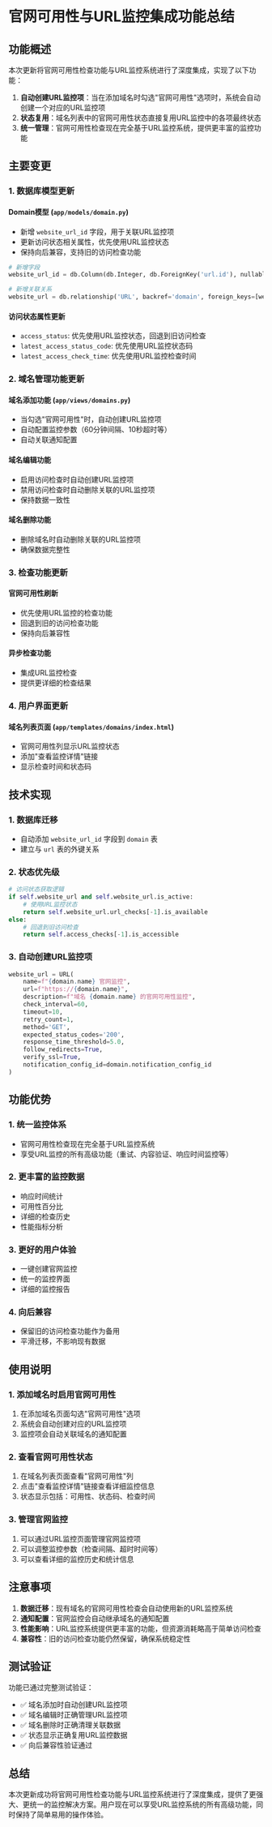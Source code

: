 # 官网可用性与URL监控集成功能总结

## 功能概述

本次更新将官网可用性检查功能与URL监控系统进行了深度集成，实现了以下功能：

1. **自动创建URL监控项**：当在添加域名时勾选"官网可用性"选项时，系统会自动创建一个对应的URL监控项
2. **状态复用**：域名列表中的官网可用性状态直接复用URL监控中的各项最终状态
3. **统一管理**：官网可用性检查现在完全基于URL监控系统，提供更丰富的监控功能

## 主要变更

### 1. 数据库模型更新

#### Domain模型 (`app/models/domain.py`)
- 新增 `website_url_id` 字段，用于关联URL监控项
- 更新访问状态相关属性，优先使用URL监控状态
- 保持向后兼容，支持旧的访问检查功能

```python
# 新增字段
website_url_id = db.Column(db.Integer, db.ForeignKey('url.id'), nullable=True)

# 新增关联关系
website_url = db.relationship('URL', backref='domain', foreign_keys=[website_url_id])
```

#### 访问状态属性更新
- `access_status`: 优先使用URL监控状态，回退到旧访问检查
- `latest_access_status_code`: 优先使用URL监控状态码
- `latest_access_check_time`: 优先使用URL监控检查时间

### 2. 域名管理功能更新

#### 域名添加功能 (`app/views/domains.py`)
- 当勾选"官网可用性"时，自动创建URL监控项
- 自动配置监控参数（60分钟间隔、10秒超时等）
- 自动关联通知配置

#### 域名编辑功能
- 启用访问检查时自动创建URL监控项
- 禁用访问检查时自动删除关联的URL监控项
- 保持数据一致性

#### 域名删除功能
- 删除域名时自动删除关联的URL监控项
- 确保数据完整性

### 3. 检查功能更新

#### 官网可用性刷新
- 优先使用URL监控的检查功能
- 回退到旧的访问检查功能
- 保持向后兼容性

#### 异步检查功能
- 集成URL监控检查
- 提供更详细的检查结果

### 4. 用户界面更新

#### 域名列表页面 (`app/templates/domains/index.html`)
- 官网可用性列显示URL监控状态
- 添加"查看监控详情"链接
- 显示检查时间和状态码

## 技术实现

### 1. 数据库迁移
- 自动添加 `website_url_id` 字段到 `domain` 表
- 建立与 `url` 表的外键关系

### 2. 状态优先级
```python
# 访问状态获取逻辑
if self.website_url and self.website_url.is_active:
    # 使用URL监控状态
    return self.website_url.url_checks[-1].is_available
else:
    # 回退到旧访问检查
    return self.access_checks[-1].is_accessible
```

### 3. 自动创建URL监控项
```python
website_url = URL(
    name=f"{domain.name} 官网监控",
    url=f"https://{domain.name}",
    description=f"域名 {domain.name} 的官网可用性监控",
    check_interval=60,
    timeout=10,
    retry_count=1,
    method='GET',
    expected_status_codes='200',
    response_time_threshold=5.0,
    follow_redirects=True,
    verify_ssl=True,
    notification_config_id=domain.notification_config_id
)
```

## 功能优势

### 1. 统一监控体系
- 官网可用性检查现在完全基于URL监控系统
- 享受URL监控的所有高级功能（重试、内容验证、响应时间监控等）

### 2. 更丰富的监控数据
- 响应时间统计
- 可用性百分比
- 详细的检查历史
- 性能指标分析

### 3. 更好的用户体验
- 一键创建官网监控
- 统一的监控界面
- 详细的监控报告

### 4. 向后兼容
- 保留旧的访问检查功能作为备用
- 平滑迁移，不影响现有数据

## 使用说明

### 1. 添加域名时启用官网可用性
1. 在添加域名页面勾选"官网可用性"选项
2. 系统会自动创建对应的URL监控项
3. 监控项会自动关联域名的通知配置

### 2. 查看官网可用性状态
1. 在域名列表页面查看"官网可用性"列
2. 点击"查看监控详情"链接查看详细监控信息
3. 状态显示包括：可用性、状态码、检查时间

### 3. 管理官网监控
1. 可以通过URL监控页面管理官网监控项
2. 可以调整监控参数（检查间隔、超时时间等）
3. 可以查看详细的监控历史和统计信息

## 注意事项

1. **数据迁移**：现有域名的官网可用性检查会自动使用新的URL监控系统
2. **通知配置**：官网监控会自动继承域名的通知配置
3. **性能影响**：URL监控系统提供更丰富的功能，但资源消耗略高于简单访问检查
4. **兼容性**：旧的访问检查功能仍然保留，确保系统稳定性

## 测试验证

功能已通过完整测试验证：
- ✅ 域名添加时自动创建URL监控项
- ✅ 域名编辑时正确管理URL监控项
- ✅ 域名删除时正确清理关联数据
- ✅ 状态显示正确复用URL监控数据
- ✅ 向后兼容性验证通过

## 总结

本次更新成功将官网可用性检查功能与URL监控系统进行了深度集成，提供了更强大、更统一的监控解决方案。用户现在可以享受URL监控系统的所有高级功能，同时保持了简单易用的操作体验。
